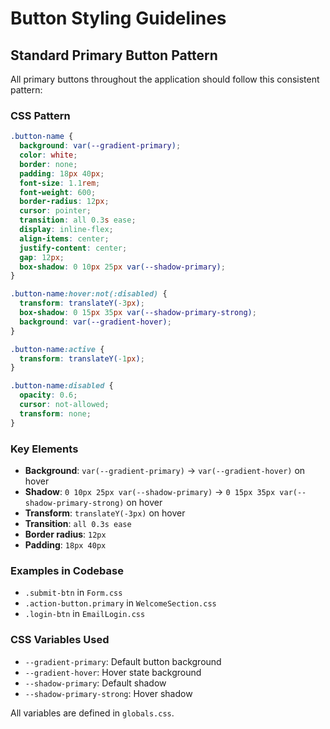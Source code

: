 # Button Styling Guidelines

## Standard Primary Button Pattern

All primary buttons throughout the application should follow this consistent pattern:

### CSS Pattern

```css
.button-name {
  background: var(--gradient-primary);
  color: white;
  border: none;
  padding: 18px 40px;
  font-size: 1.1rem;
  font-weight: 600;
  border-radius: 12px;
  cursor: pointer;
  transition: all 0.3s ease;
  display: inline-flex;
  align-items: center;
  justify-content: center;
  gap: 12px;
  box-shadow: 0 10px 25px var(--shadow-primary);
}

.button-name:hover:not(:disabled) {
  transform: translateY(-3px);
  box-shadow: 0 15px 35px var(--shadow-primary-strong);
  background: var(--gradient-hover);
}

.button-name:active {
  transform: translateY(-1px);
}

.button-name:disabled {
  opacity: 0.6;
  cursor: not-allowed;
  transform: none;
}
```

### Key Elements

- **Background**: `var(--gradient-primary)` → `var(--gradient-hover)` on hover
- **Shadow**: `0 10px 25px var(--shadow-primary)` → `0 15px 35px var(--shadow-primary-strong)` on hover
- **Transform**: `translateY(-3px)` on hover
- **Transition**: `all 0.3s ease`
- **Border radius**: `12px`
- **Padding**: `18px 40px`

### Examples in Codebase

- `.submit-btn` in `Form.css`
- `.action-button.primary` in `WelcomeSection.css`
- `.login-btn` in `EmailLogin.css`

### CSS Variables Used

- `--gradient-primary`: Default button background
- `--gradient-hover`: Hover state background
- `--shadow-primary`: Default shadow
- `--shadow-primary-strong`: Hover shadow

All variables are defined in `globals.css`.
